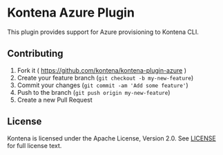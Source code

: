 # Kontena Azure Plugin

This plugin provides support for Azure provisioning to Kontena CLI.


## Contributing

1. Fork it ( https://github.com/kontena/kontena-plugin-azure )
2. Create your feature branch (`git checkout -b my-new-feature`)
3. Commit your changes (`git commit -am 'Add some feature'`)
4. Push to the branch (`git push origin my-new-feature`)
5. Create a new Pull Request

## License

Kontena is licensed under the Apache License, Version 2.0. See [LICENSE](LICENSE.txt) for full license text.
